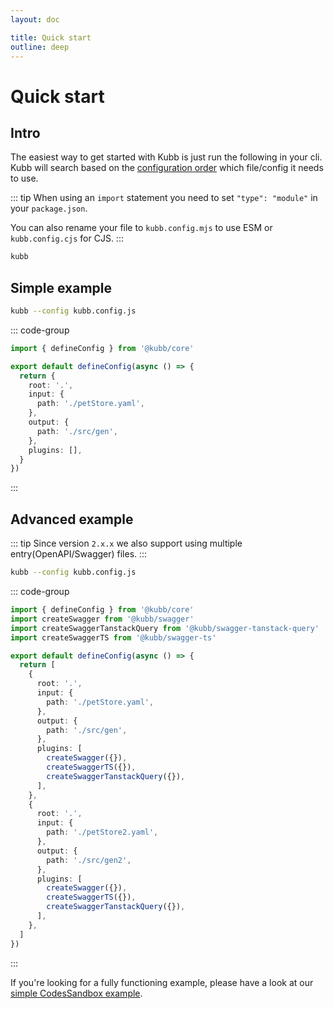 ```yaml
---
layout: doc

title: Quick start
outline: deep
---
```


# Quick start

## Intro

The easiest way to get started with Kubb is just run the following in your cli.
Kubb will search based on the [configuration order](/guide/configure#usage) which file/config it needs to use.

::: tip
When using an `import` statement you need to set `"type": "module"` in your `package.json`.

You can also rename your file to `kubb.config.mjs` to use ESM or `kubb.config.cjs` for CJS.
:::

```bash
kubb
```

## Simple example

```bash
kubb --config kubb.config.js
```

::: code-group

```typescript [kubb.config.js]
import { defineConfig } from '@kubb/core'

export default defineConfig(async () => {
  return {
    root: '.',
    input: {
      path: './petStore.yaml',
    },
    output: {
      path: './src/gen',
    },
    plugins: [],
  }
})
```

:::

## Advanced example

::: tip
Since version `2.x.x` we also support using multiple entry(OpenAPI/Swagger) files.
:::

```bash
kubb --config kubb.config.js
```

::: code-group

```typescript [kubb.config.js]
import { defineConfig } from '@kubb/core'
import createSwagger from '@kubb/swagger'
import createSwaggerTanstackQuery from '@kubb/swagger-tanstack-query'
import createSwaggerTS from '@kubb/swagger-ts'

export default defineConfig(async () => {
  return [
    {
      root: '.',
      input: {
        path: './petStore.yaml',
      },
      output: {
        path: './src/gen',
      },
      plugins: [
        createSwagger({}),
        createSwaggerTS({}),
        createSwaggerTanstackQuery({}),
      ],
    },
    {
      root: '.',
      input: {
        path: './petStore2.yaml',
      },
      output: {
        path: './src/gen2',
      },
      plugins: [
        createSwagger({}),
        createSwaggerTS({}),
        createSwaggerTanstackQuery({}),
      ],
    },
  ]
})
```

:::

If you're looking for a fully functioning example, please have a look at our [simple CodesSandbox example](https://codesandbox.io/s/github/kubb-project/kubb/tree/main/examples/typescript).
